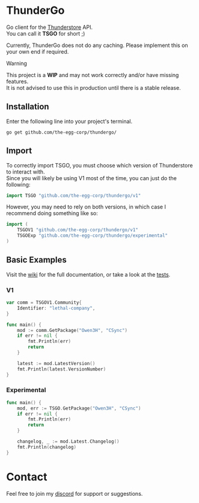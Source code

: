 # ThunderGo
Go client for the [Thunderstore](https://thunderstore.io) API.\
You can call it **TSGO** for short ;)

Currently, ThunderGo does not do any caching. Please implement this on your own end if required.

> [!WARNING]
> This project is a **WIP** and may not work correctly and/or have missing features.\
> It is not advised to use this in production until there is a stable release.

## Installation
Enter the following line into your project's terminal.

```console
go get github.com/the-egg-corp/thundergo/
```

## Import
To correctly import TSGO, you must choose which version of Thunderstore to interact with.\
Since you will likely be using V1 most of the time, you can just do the following:
```go
import TSGO "github.com/the-egg-corp/thundergo/v1"
```

However, you may need to rely on both versions, in which case I recommend doing something like so:
```go
import (
    TSGOV1 "github.com/the-egg-corp/thundergo/v1"
    TSGOExp "github.com/the-egg-corp/thundergo/experimental"
)
```

## Basic Examples
Visit the [wiki](https://github.com/the-egg-corp/thundergo/wiki) for the full documentation, or take a look at the [tests](./tests/).

### V1 
```go
var comm = TSGOV1.Community{
    Identifier: "lethal-company",
}

func main() {
    mod := comm.GetPackage("Owen3H", "CSync")
    if err != nil {
        fmt.Println(err)
        return
    }

    latest := mod.LatestVersion()
    fmt.Println(latest.VersionNumber)
}
```

### Experimental
```go
func main() {
    mod, err := TSGO.GetPackage("Owen3H", "CSync")
    if err != nil {
        fmt.Println(err)
        return
    }

    changelog, _ := mod.Latest.Changelog()
    fmt.Println(changelog)
}
```

# Contact
Feel free to join my [discord](https://discord.gg/BwfzZpytjf) for support or suggestions.
